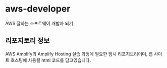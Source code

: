 # aws-developer
AWS 잘하는 소프트웨어 개발자 되기

## 리포지토리 정보
<!-- 必須事項 -->
AWS Amplify의 Amplify Hosting 실습 과정에 필요한 임시 리포지토리이며, 웹 사이트 호스팅에 사용될 html 코드를 담고있습니다.